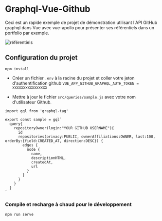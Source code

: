 # Graphql-Vue-Github

Ceci est un rapide exemple de projet de démonstration utilisant l'API GitHub graphql dans Vue avec vue-apollo pour présenter ses référentiels dans un portfolio par exemple.

![référentiels](https://user-images.githubusercontent.com/44428775/68085262-69a00400-fe3f-11e9-8922-a3c51f11ffa6.png)


## Configuration du projet
```
npm install
```
- Créer un fichier ```.env``` à la racine du projet et coller votre jeton d'authentification github ```VUE_APP_GITHUB_GRAPHQL_AUTH_TOKEN = XXXXXXXXXXXXXXXX```

- Mettre à jour le fichier ```src/queries/sample.js``` avec votre nom d'utilisateur Github.
  
```
import gql from 'graphql-tag'

export const sample = gql`
  query{
    repositoryOwner(login:"YOUR GITHUB USERNAME"){
      id
      repositories(privacy:PUBLIC, ownerAffiliations:OWNER, last:100, orderBy:{field:CREATED_AT, direction:DESC}) {
        edges {
          node {
            name,
            descriptionHTML,
            createdAt,
            url
          }
        }
      }
    }
  }
`

```

### Compile et recharge à chaud pour le développement
```
npm run serve
```

